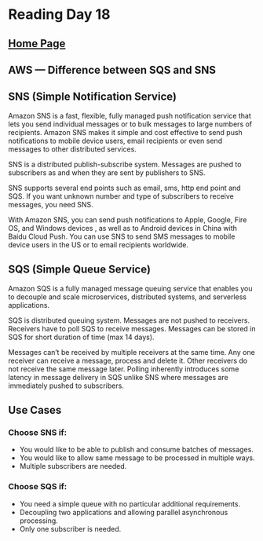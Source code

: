 # Reading Day 18

## [Home Page](/README.md)

## AWS — Difference between SQS and SNS

## SNS (Simple Notification Service)

Amazon SNS is a fast, flexible, fully managed push notification service that lets you send individual messages or to bulk messages to large numbers of recipients. Amazon SNS makes it simple and cost effective to send push notifications to mobile device users, email recipients or even send messages to other distributed services.

SNS is a distributed publish-subscribe system. Messages are pushed to subscribers as and when they are sent by publishers to SNS.

SNS supports several end points such as email, sms, http end point and SQS. If you want unknown number and type of subscribers to receive messages, you need SNS.

With Amazon SNS, you can send push notifications to Apple, Google, Fire OS, and Windows devices , as well as to Android devices in China with Baidu Cloud Push. You can use SNS to send SMS messages to mobile device users in the US or to email recipients worldwide.

## SQS (Simple Queue Service)

Amazon SQS is a fully managed message queuing service that enables you to decouple and scale microservices, distributed systems, and serverless applications.

SQS is distributed queuing system. Messages are not pushed to receivers. Receivers have to poll SQS to receive messages. Messages can be stored in SQS for short duration of time (max 14 days).

Messages can’t be received by multiple receivers at the same time. Any one receiver can receive a message, process and delete it. Other receivers do not receive the same message later. Polling inherently introduces some latency in message delivery in SQS unlike SNS where messages are immediately pushed to subscribers.

## Use Cases
### Choose SNS if:

- You would like to be able to publish and consume batches of messages.
- You would like to allow same message to be processed in multiple ways.
- Multiple subscribers are needed.

### Choose SQS if:

- You need a simple queue with no particular additional requirements.
- Decoupling two applications and allowing parallel asynchronous processing.
- Only one subscriber is needed.

